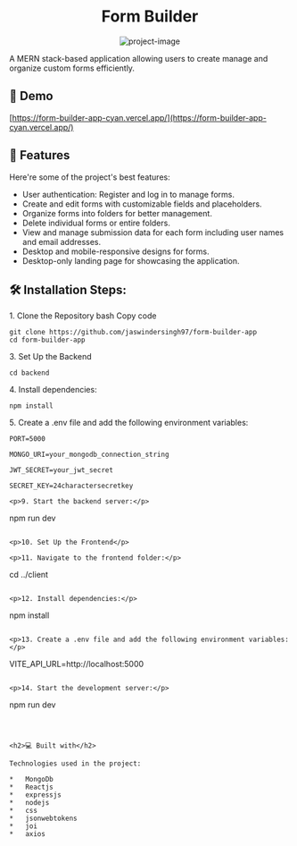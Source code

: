 <h1 align="center" id="title">Form Builder</h1>

<p align="center"><img src="https://socialify.git.ci/jaswindersingh97/form-builder-app/image?font=Raleway&amp;language=1&amp;name=1&amp;owner=1&amp;pattern=Overlapping+Hexagons&amp;stargazers=1&amp;theme=Dark" alt="project-image"></p>

<p id="description">A MERN stack-based application allowing users to create manage and organize custom forms efficiently.</p>

<h2>🚀 Demo</h2>

[https://form-builder-app-cyan.vercel.app/](https://form-builder-app-cyan.vercel.app/)

  
  
<h2>🧐 Features</h2>

Here're some of the project's best features:

*   User authentication: Register and log in to manage forms.
*   Create and edit forms with customizable fields and placeholders.
*   Organize forms into folders for better management.
*   Delete individual forms or entire folders.
*   View and manage submission data for each form including user names and email addresses.
*   Desktop and mobile-responsive designs for forms.
*   Desktop-only landing page for showcasing the application.

<h2>🛠️ Installation Steps:</h2>

<p>1. Clone the Repository bash Copy code</p>

```
git clone https://github.com/jaswindersingh97/form-builder-app
cd form-builder-app
```

<p>3. Set Up the Backend</p>

```
cd backend
```

<p>4. Install dependencies:</p>

```
npm install
```

<p>5. Create a .env file and add the following environment variables:</p>

```
PORT=5000

MONGO_URI=your_mongodb_connection_string

JWT_SECRET=your_jwt_secret

SECRET_KEY=24charactersecretkey

<p>9. Start the backend server:</p>

```
npm run dev
```

<p>10. Set Up the Frontend</p>

<p>11. Navigate to the frontend folder:</p>

```
cd ../client
```

<p>12. Install dependencies:</p>

```
npm install
```

<p>13. Create a .env file and add the following environment variables:</p>

```
VITE_API_URL=http://localhost:5000
```

<p>14. Start the development server:</p>

```
npm run dev
```

  
  
<h2>💻 Built with</h2>

Technologies used in the project:

*   MongoDb
*   Reactjs
*   expressjs
*   nodejs
*   css
*   jsonwebtokens
*   joi
*   axios

